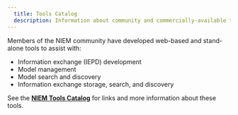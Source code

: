 ```yaml
---
  title: Tools Catalog
  description: Information about community and commercially-available tools.
---
```


Members of the NIEM community have developed web-based and stand-alone tools to assist with:

- Information exchange (IEPD) development
- Model management​
- Model search and discovery
- Information exchange storage, search, and discovery

See the **[NIEM Tools Catalog](https://www.niem.gov/tools-catalog)** for links and more information about these tools.

